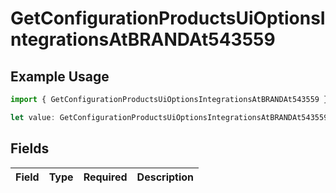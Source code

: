 # GetConfigurationProductsUiOptionsIntegrationsAtBRANDAt543559

## Example Usage

```typescript
import { GetConfigurationProductsUiOptionsIntegrationsAtBRANDAt543559 } from "@vercel/sdk/models/getconfigurationproductsop.js";

let value: GetConfigurationProductsUiOptionsIntegrationsAtBRANDAt543559 = {};
```

## Fields

| Field       | Type        | Required    | Description |
| ----------- | ----------- | ----------- | ----------- |